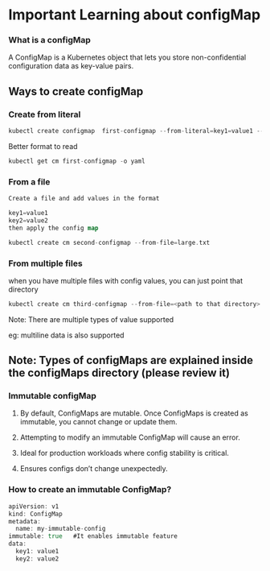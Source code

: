 # Important Learning about configMap

### What is a configMap

A ConfigMap is a Kubernetes object that lets you store non-confidential configuration data as key-value pairs.

## Ways to create configMap

### Create from literal

```go
kubectl create configmap  first-configmap --from-literal=key1=value1 --from-literal=key2=value2
```

Better format to read 

```go
kubectl get cm first-configmap -o yaml
```

### From a file

```go
Create a file and add values in the format

key1=value1
key2=value2
then apply the config map

kubectl create cm second-configmap --from-file=large.txt
```

### From multiple files

when you have multiple files with config values, you can just point that directory

```go
kubectl create cm third-configmap --from-file=<path to that directory>  #All files will be added to config map
```

Note: There are multiple types of value supported 

eg: multiline data is also supported

## Note: Types of configMaps are explained inside the configMaps directory (please review it)

### Immutable configMap

1. By default, ConfigMaps are mutable. Once ConfigMaps is created as immutable, you cannot change or update them.

2. Attempting to modify an immutable ConfigMap will cause an error.

3. Ideal for production workloads where config stability is critical.

4. Ensures configs don’t change unexpectedly.

### How to create an immutable ConfigMap?

```go
apiVersion: v1
kind: ConfigMap
metadata:
  name: my-immutable-config
immutable: true   #It enables immutable feature
data:
  key1: value1
  key2: value2
```


